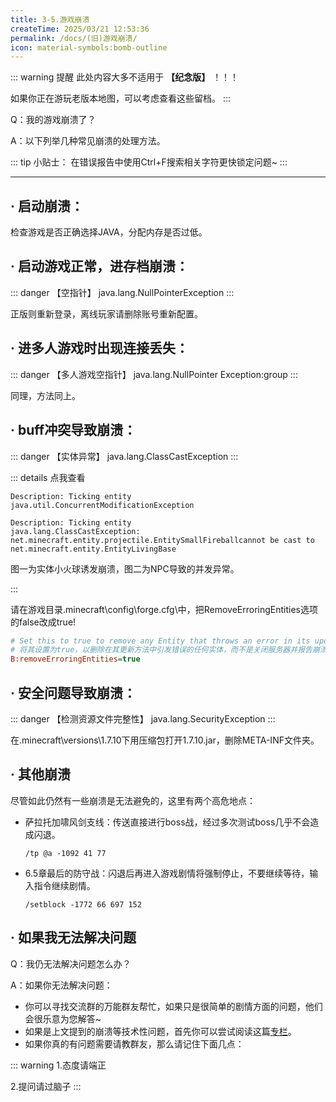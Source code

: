 ```yaml
---
title: 3-5.游戏崩溃
createTime: 2025/03/21 12:53:36
permalink: /docs/(旧)游戏崩溃/
icon: material-symbols:bomb-outline
---
```

::: warning 提醒
此处内容大多不适用于 **【纪念版】** ！！！

如果你正在游玩老版本地图，可以考虑查看这些留档。
:::

Q：我的游戏崩溃了？

A：以下列举几种常见崩溃的处理方法。

::: tip 小贴士：
在错误报告中使用Ctrl+F搜索相关字符更快锁定问题~
:::

---

## · 启动崩溃：

检查游戏是否正确选择JAVA，分配内存是否过低。


## · 启动游戏正常，进存档崩溃：

::: danger 【空指针】
java.lang.NullPointerException
:::

  正版则重新登录，离线玩家请删除账号重新配置。

## · 进多人游戏时出现连接丢失：

::: danger 【多人游戏空指针】
java.lang.NullPointer Exception:group
:::

  同理，方法同上。



## · buff冲突导致崩溃：

::: danger 【实体异常】
java.lang.ClassCastException
:::

::: details 点我查看
```crash-report
Description: Ticking entity
java.util.ConcurrentModificationException
```

```crash-report
Description: Ticking entity 
java.lang.ClassCastException: net.minecraft.entity.projectile.EntitySmallFireballcannot be cast to net.minecraft.entity.EntityLivingBase
```

图一为实体小火球诱发崩溃，图二为NPC导致的并发异常。

:::

  
  请在游戏目录\.minecraft\config\forge.cfg\中，把RemoveErroringEntities选项的false改成true!

 ```cfg
 # Set this to true to remove any Entity that throws an error in its update method instead of closing the server and reporting a crash log. BE WARNED THIS COULD SCREW UP EVERYTHING USE SPARINGLY WE ARE NOT RESPONSIBLE FOR DAMAGES.
 # 将其设置为true，以删除在其更新方法中引发错误的任何实体，而不是关闭服务器并报告崩溃日志。请注意，这可能会导致一切使用不当。我们对损坏概不负责。
 B:removeErroringEntities=true
 ```


## · 安全问题导致崩溃：

::: danger 【检测资源文件完整性】
java.lang.SecurityException
:::

  在\.minecraft\versions\1.7.10下用压缩包打开1.7.10.jar，删除META-INF文件夹。

## · 其他崩溃

  尽管如此仍然有一些崩溃是无法避免的，这里有两个高危地点：

* 萨拉托加啸风剑支线：传送直接进行boss战，经过多次测试boss几乎不会造成闪退。

  ```command
  /tp @a -1092 41 77

  ```
* 6.5章最后的防守战：闪退后再进入游戏剧情将强制停止，不要继续等待，输入指令继续剧情。

  ```command
  /setblock -1772 66 697 152

  ```

## · 如果我无法解决问题

Q：我仍无法解决问题怎么办？

A：如果你无法解决问题：

* 你可以寻找交流群的万能群友帮忙，如果只是很简单的剧情方面的问题，他们会很乐意为您解答~
* 如果是上文提到的崩溃等技术性问题，首先你可以尝试阅读这篇[专栏](https://www.bilibili.com/read/cv18242942)。
* 如果你真的有问题需要请教群友，那么请记住下面几点：
  
::: warning
1.态度请端正

2.提问请过脑子
:::